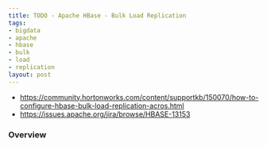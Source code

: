```yaml
---
title: TODO - Apache HBase - Bulk Load Replication
tags:
- bigdata
- apache
- hbase
- bulk
- load
- replication
layout: post
---
```


* https://community.hortonworks.com/content/supportkb/150070/how-to-configure-hbase-bulk-load-replication-acros.html
* https://issues.apache.org/jira/browse/HBASE-13153

### Overview

